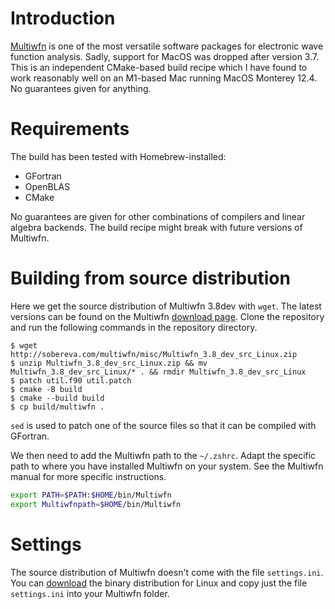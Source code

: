 # Introduction

[Multiwfn](http://sobereva.com/multiwfn/) is one of the most versatile software packages for electronic wave function analysis. Sadly, support for MacOS was dropped after version 3.7. This is an independent CMake-based build recipe which I have found to work reasonably well on an M1-based Mac running MacOS Monterey 12.4. No guarantees given for anything.

# Requirements

The build has been tested with Homebrew-installed:
- GFortran 
- OpenBLAS
- CMake

No guarantees are given for other combinations of compilers and linear algebra backends. The build recipe might break with future versions of Multiwfn.

# Building from source distribution

Here we get the source distribution of Multiwfn 3.8dev with `wget`. The latest versions can be found on the Multiwfn [download page](http://sobereva.com/multiwfn/). Clone the repository and run the following commands in the repository directory.

```console
$ wget http://sobereva.com/multiwfn/misc/Multiwfn_3.8_dev_src_Linux.zip
$ unzip Multiwfn_3.8_dev_src_Linux.zip && mv Multiwfn_3.8_dev_src_Linux/* . && rmdir Multiwfn_3.8_dev_src_Linux
$ patch util.f90 util.patch
$ cmake -B build
$ cmake --build build
$ cp build/multiwfn .
```

`sed` is used to patch one of the source files so that it can be compiled with GFortran.

We then need to add the Multiwfn path to the `~/.zshrc`. Adapt the specific path to where you have installed Multiwfn on your system. See the Multiwfn manual for more specific instructions.

```zsh
export PATH=$PATH:$HOME/bin/Multiwfn
export Multiwfnpath=$HOME/bin/Multiwfn
```

# Settings

The source distribution of Multiwfn doesn't come with the file `settings.ini`. You can [download](http://sobereva.com/multiwfn/) the binary distribution for Linux and copy just the file `settings.ini` into your Multiwfn folder.
